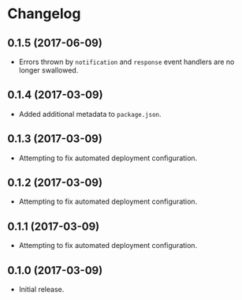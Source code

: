 # Changelog

## 0.1.5 (2017-06-09)

- Errors thrown by `notification` and `response` event handlers are no longer
  swallowed.

## 0.1.4 (2017-03-09)

- Added additional metadata to `package.json`.

## 0.1.3 (2017-03-09)

- Attempting to fix automated deployment configuration.

## 0.1.2 (2017-03-09)

- Attempting to fix automated deployment configuration.

## 0.1.1 (2017-03-09)

- Attempting to fix automated deployment configuration.

## 0.1.0 (2017-03-09)

- Initial release.
